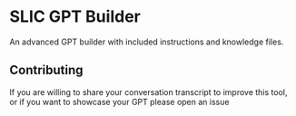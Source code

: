 # SLIC GPT Builder
An advanced GPT builder with included instructions and knowledge files.

## Contributing
If you are willing to share your conversation transcript to improve this tool, or if you want to showcase your GPT please open an issue 